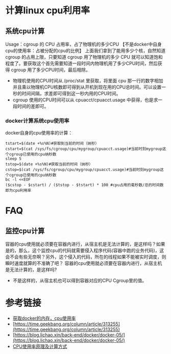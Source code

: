 # 计算linux cpu利用率

## 系统cpu计算

Usage：cgroup 的 CPU 占用率，占了物理机的多少CPU 【不是docker中自身cpu的使用率：占被分配的cpu的比例】
上面我们拿到了能用多少个核，自然知道 cgroup 的占用上限，只要知道 cgroup 用了物理机的多少 CPU 就可以知道饱和程度了。要获取这个首先需要知道一段时间内物理机用了多少CPU时间，然后获得 cgroup 用了多少CPU时间，最后相除。

* 物理机使用的CPU时间从 /proc/stat 里获取，将里面 cpu 那一行的数字相加并且乘以物理机CPU核数即可得到从开机到现在用的CPU总时间。可以设置一秒的时间间隔，求差即可得到这一秒内用的CPU时间。
* cgroup 使用的CPU时间可以从 cpuacct/cpuacct.usage 中获得，也是求一段时间的差即可。

### docker计算系统cpu使用率

docker自身的cpu使用率的计算：

```
tstart=$(date +%s%N)#获取到当前的时间（纳秒）
cstart=$(cat /sys/fs/cgroup/cpu/mygroup/cpuacct.usage)#当前时刻mygroup这个cgroup已使用的cpu纳秒数
sleep 5
tstop=$(date +%s%N)#获取当前的时间（纳秒）
cstop=$(cat /sys/fs/cgroup/cpu/mygroup/cpuacct.usage)#当前时刻mygroup这个cgroup已使用的cpu纳秒数
bc -l <<EOF
($cstop - $cstart) / ($tstop - $tstart) * 100 #cpu占用的毫秒数/总的时间数即为cpu利用率
```

# FAQ

## 监控cpu计算

容器的cpu使用就必须要在容器内进行，从宿主机是无法计算的，是这样吗？如果是的，那么，这个监控cpu的代码就需要侵入程序代码(容器中跑的业务代码)，这会不会有些无奈啊？另外，这个侵入的代码，所在的线程如果不能被实时调度，则瞬时速度就算的不准确了吧？
 容器的cpu使用就必须要在容器内进行，从宿主机是无法计算的，是这样吗?

* 不是这样的，从宿主机也可以得到容器对应的CPU Cgroup里的值。 

# 参考链接

- [获取docker的内存，cpu使用率](https://www.cnblogs.com/my_life/articles/14945409.html)
- [https://time.geekbang.org/column/article/313255](https://time.geekbang.org/column/article/313255)
- [https://blog.lichao.xin/back-end/docker/docker-05/](https://blog.lichao.xin/back-end/docker/docker-05/)
- [CPU使用率原理及计算方式](https://www.cnblogs.com/gatsby123/p/11127158.html)
